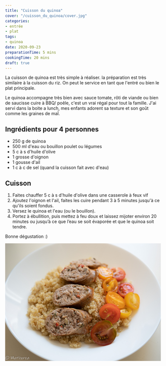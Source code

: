 ```yaml
---
title: "Cuisson du quinoa"
cover: "/cuisson_du_quinoa/cover.jpg"
categories:
- entrée
- plat
tags:
- quinoa
date: 2020-09-23
preparationTime: 5 mins
cookingTime: 20 mins
draft: true
---
```

La cuisson de quinoa est très simple à réaliser. la préparation est très similaire à la cuisson du riz. On peut le service en tant que l'entré ou bien le plat principale.
 
<!--more--> 
Le quinoa accompagne très bien avec sauce tomate, rôti de viande ou bien de saucisse cuire à BBQ/ poêle, c'est un vrai régal pour tout la famille.
J'ai servi dans la boite a lunch, mes enfants adorent sa texture et son goût comme les graines de maÏ.

## Ingrédients pour 4 personnes

- 250 g de quinoa 
- 500 ml d'eau ou bouillon poulet ou légumes
- 5 c à s d'huile d'olive
- 1 grosse d'oignon
- 1 gousse d'ail
- 1 c à c de sel (quand la cuisson fait avec d'eau) 

 
## Cuisson ##

1. Faites chauffer 5 c à s d'huile d'olive dans une casserole à feux vif
2. Ajoutez l'oignon et l'ail, faites les cuire pendant 3 à 5 minutes jusqu'à ce qu'ils soient fondus.
3. Versez le quinoa et l'eau (ou le bouillon).
4. Portez à ébullition, puis mettez à feu doux et laissez mijoter environ 20 minutes ou jusqu’à ce que l’eau se soit évaporée et que le quinoa soit tendre.

Bonne dégustation :)

![resultat](cover.jpg)